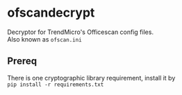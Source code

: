 # ofscandecrypt

Decryptor for TrendMicro's Officescan config files.  
Also known as `ofscan.ini`

## Prereq
There is one cryptographic library requirement, install it by  
```pip install -r requirements.txt```